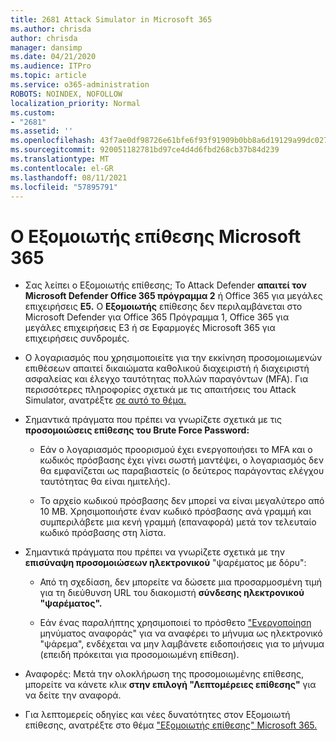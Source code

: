 ```yaml
---
title: 2681 Attack Simulator in Microsoft 365
ms.author: chrisda
author: chrisda
manager: dansimp
ms.date: 04/21/2020
ms.audience: ITPro
ms.topic: article
ms.service: o365-administration
ROBOTS: NOINDEX, NOFOLLOW
localization_priority: Normal
ms.custom:
- "2681"
ms.assetid: ''
ms.openlocfilehash: 43f7ae0df98726e61bfe6f93f91909b0bb8a6d19129a99dc027e8b563bc35a6c
ms.sourcegitcommit: 920051182781bd97ce4d4d6fbd268cb37b84d239
ms.translationtype: MT
ms.contentlocale: el-GR
ms.lasthandoff: 08/11/2021
ms.locfileid: "57895791"
---
```

# <a name="attack-simulator-in-microsoft-365"></a>Ο Εξομοιωτής επίθεσης Microsoft 365

- Σας λείπει ο Εξομοιωτής επίθεσης; Το Attack Defender **απαιτεί τον Microsoft Defender Office 365 πρόγραμμα 2** ή Office 365 για μεγάλες επιχειρήσεις **E5.** Ο **Εξομοιωτής** επίθεσης δεν περιλαμβάνεται στο Microsoft Defender για Office 365 Πρόγραμμα 1, Office 365 για μεγάλες επιχειρήσεις E3 ή σε Εφαρμογές Microsoft 365 για επιχειρήσεις συνδρομές.

- Ο λογαριασμός που χρησιμοποιείτε για την εκκίνηση προσομοιωμενών επιθέσεων απαιτεί δικαιώματα καθολικού διαχειριστή ή διαχειριστή ασφαλείας και έλεγχο ταυτότητας πολλών παραγόντων (MFA). Για περισσότερες πληροφορίες σχετικά με τις απαιτήσεις του Attack Simulator, ανατρέξτε [σε αυτό το θέμα.](https://docs.microsoft.com/microsoft-365/security/office-365-security/attack-simulator)

- Σημαντικά πράγματα που πρέπει να γνωρίζετε σχετικά με τις **προσομοιώσεις επίθεσης του Brute Force Password:**

  - Εάν ο λογαριασμός προορισμού έχει ενεργοποιήσει το MFA και ο κωδικός πρόσβασης έχει γίνει σωστή μαντέψει, ο λογαριασμός δεν θα εμφανίζεται ως παραβιαστείς (ο δεύτερος παράγοντας ελέγχου ταυτότητας θα είναι ημιτελής).

  - Το αρχείο κωδικού πρόσβασης δεν μπορεί να είναι μεγαλύτερο από 10 MB. Χρησιμοποιήστε έναν κωδικό πρόσβασης ανά γραμμή και συμπεριλάβετε μια κενή γραμμή (επαναφορά) μετά τον τελευταίο κωδικό πρόσβασης στη λίστα.

- Σημαντικά πράγματα που πρέπει να γνωρίζετε σχετικά με την **επισύναψη προσομοιώσεων ηλεκτρονικού** "ψαρέματος με δόρυ":

  - Από τη σχεδίαση, δεν μπορείτε να δώσετε μια προσαρμοσμένη τιμή για τη διεύθυνση URL του διακομιστή **σύνδεσης ηλεκτρονικού "ψαρέματος".**

  - Εάν ένας παραλήπτης χρησιμοποιεί το πρόσθετο ["Ενεργοποίηση](https://docs.microsoft.com/microsoft-365/security/office-365-security/enable-the-report-message-add-in) μηνύματος αναφοράς" για να αναφέρει το μήνυμα ως ηλεκτρονικό "ψάρεμα", ενδέχεται να μην λαμβάνετε ειδοποιήσεις για το μήνυμα (επειδή πρόκειται για προσομοιωμένη επίθεση).

- Αναφορές: Μετά την ολοκλήρωση της προσομοιωμένης επίθεσης, μπορείτε να κάνετε κλικ **στην επιλογή "Λεπτομέρειες επίθεσης"** για να δείτε την αναφορά.

- Για λεπτομερείς οδηγίες και νέες δυνατότητες στον Εξομοιωτή επίθεσης, ανατρέξτε στο θέμα ["Εξομοιωτής επίθεσης" Microsoft 365.](https://docs.microsoft.com/microsoft-365/security/office-365-security/attack-simulator)
